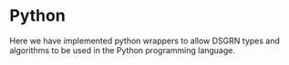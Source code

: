 # Python

Here we have implemented python wrappers to allow DSGRN types and algorithms to be used in the Python programming language.

